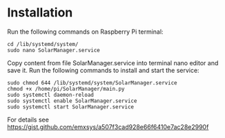 # Installation
Run the following commands on Raspberry Pi terminal:
```
cd /lib/systemd/system/
sudo nano SolarManager.service
```

Copy content from file SolarManager.service into terminal nano editor and save it. Run the following commands to install and start the service:
```
sudo chmod 644 /lib/systemd/system/SolarManager.service
chmod +x /home/pi/SolarManager/main.py
sudo systemctl daemon-reload
sudo systemctl enable SolarManager.service
sudo systemctl start SolarManager.service
```

For details see https://gist.github.com/emxsys/a507f3cad928e66f6410e7ac28e2990f

